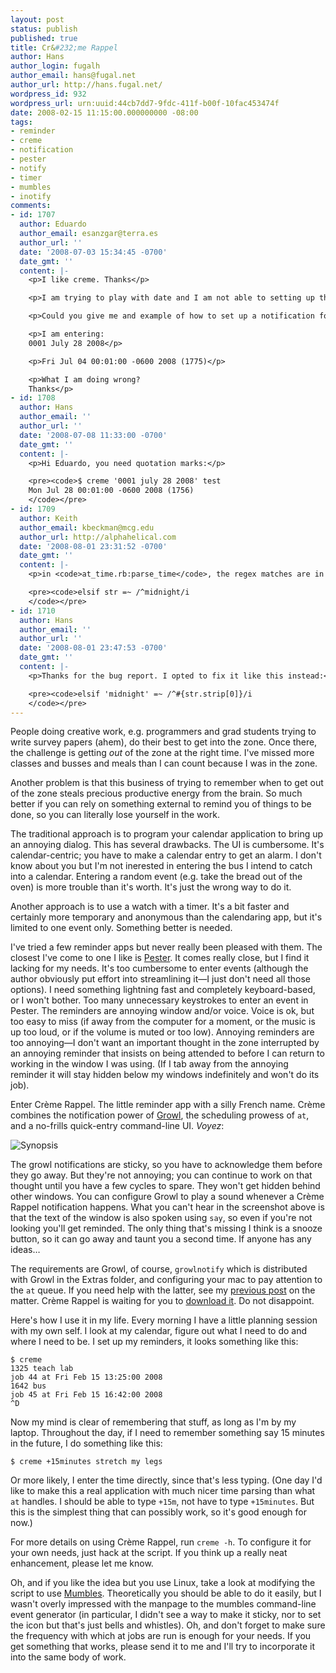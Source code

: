 ```yaml
---
layout: post
status: publish
published: true
title: Cr&#232;me Rappel
author: Hans
author_login: fugalh
author_email: hans@fugal.net
author_url: http://hans.fugal.net/
wordpress_id: 932
wordpress_url: urn:uuid:44cb7dd7-9fdc-411f-b00f-10fac453474f
date: 2008-02-15 11:15:00.000000000 -08:00
tags:
- reminder
- creme
- notification
- pester
- notify
- timer
- mumbles
- inotify
comments:
- id: 1707
  author: Eduardo
  author_email: esanzgar@terra.es
  author_url: ''
  date: '2008-07-03 15:34:45 -0700'
  date_gmt: ''
  content: |-
    <p>I like creme. Thanks</p>

    <p>I am trying to play with date and I am not able to setting up the notification.</p>

    <p>Could you give me and example of how to set up a notification for July 28th 2008 starting at 00:01?</p>

    <p>I am entering:
    0001 July 28 2008</p>

    <p>Fri Jul 04 00:01:00 -0600 2008 (1775)</p>

    <p>What I am doing wrong?
    Thanks</p>
- id: 1708
  author: Hans
  author_email: ''
  author_url: ''
  date: '2008-07-08 11:33:00 -0700'
  date_gmt: ''
  content: |-
    <p>Hi Eduardo, you need quotation marks:</p>

    <pre><code>$ creme '0001 july 28 2008' test
    Mon Jul 28 00:01:00 -0600 2008 (1756)
    </code></pre>
- id: 1709
  author: Keith
  author_email: kbeckman@mcg.edu
  author_url: http://alphahelical.com
  date: '2008-08-01 23:31:52 -0700'
  date_gmt: ''
  content: |-
    <p>in <code>at_time.rb:parse_time</code>, the regex matches are in the wrong order, resulting in being unable to match timespecs such as "noon tomorrow". Altered as per below, it works like a charm. Thanks for the great util! I use it daily…</p>

    <pre><code>elsif str =~ /^midnight/i
    </code></pre>
- id: 1710
  author: Hans
  author_email: ''
  author_url: ''
  date: '2008-08-01 23:47:53 -0700'
  date_gmt: ''
  content: |-
    <p>Thanks for the bug report. I opted to fix it like this instead:</p>

    <pre><code>elsif 'midnight' =~ /^#{str.strip[0]}/i
    </code></pre>
---
```

<p>People doing creative work, e.g. programmers and grad students trying to write survey papers (ahem), do their best to get into the zone. Once there, the challenge is getting <em>out</em> of the zone at the right time. I've missed more classes and busses and meals than I can count because I was in the zone.</p>

<p>Another problem is that this business of trying to remember when to get out of the zone steals precious productive energy from the brain. So much better if you can rely on something external to remind you of things to be done, so you can literally lose yourself in the work.</p>

<p>The traditional approach is to program your calendar application to bring up an annoying dialog. This has several drawbacks. The UI is cumbersome. It's calendar-centric; you have to make a calendar entry to get an alarm. I don't know about you but I'm not inerested in entering the bus I intend to catch into a calendar. Entering a random event (e.g. take the bread out of the oven) is more trouble than it's worth. It's just the wrong way to do it.</p>

<p>Another approach is to use a watch with a timer. It's a bit faster and certainly more temporary and anonymous than the calendaring app, but it's limited to one event only. Something better is needed.</p>

<p>I've tried a few reminder apps but never really been pleased with them. The closest I've come to one I like is <a href="http://web.sabi.net/nriley/software/#pester">Pester</a>. It comes really close, but I find it lacking for my needs. It's too cumbersome to enter events (although the author obviously put effort into streamlining it—I just don't need all those options). I need something lightning fast and completely keyboard-based, or I won't bother. Too many unnecessary keystrokes to enter an event in Pester. The reminders are annoying window and/or voice. Voice is ok, but too easy to miss (if away from the computer for a moment, or the music is up too loud, or if the volume is muted or too low). Annoying reminders are too annoying—I don't want an important thought in the zone interrupted by an annoying reminder that insists on being attended to before I can return to working in the window I was using. (If I tab away from the annoying reminder it will stay hidden below my windows indefinitely and won't do its job).</p>

<p>Enter Crème Rappel. The little reminder app with a silly French name. Crème combines the notification power of <a href="http://growl.info/">Growl</a>, the scheduling prowess of <code>at</code>, and a no-frills quick-entry command-line UI. <em>Voyez</em>:</p>

<p><img src="/src/creme/synopsis.png" alt="Synopsis"/></p>

<p>The growl notifications are sticky, so you have to acknowledge them before they go away. But they're not annoying; you can continue to work on that thought until you have a few cycles to spare. They won't get hidden behind other windows. You can configure Growl to play a sound whenever a Crème Rappel notification happens. What you can't hear in the screenshot above is that the text of the window is also spoken using <code>say</code>, so even if you're not looking you'll get reminded. The only thing that's missing I think is a snooze button, so it can go away and taunt you a second time. If anyone has any ideas…</p>

<p>The requirements are Growl, of course, <code>growlnotify</code> which is distributed with Growl in the Extras folder, and configuring your mac to pay attention to the <code>at</code> queue. If you need help with the latter, see my <a href="http://hans.fugal.net/blog/2008/02/13/atd-on-a-mac.html">previous post</a> on the matter. Crème Rappel is waiting for you to <a href="http://hans.fugal.net/src/creme/">download it</a>. Do not disappoint.</p>

<p>Here's how I use it in my life. Every morning I have a little planning session with my own self. I look at my calendar, figure out what I need to do and where I need to be. I set up my reminders, it looks something like this:</p>

<pre><code>$ creme
1325 teach lab
job 44 at Fri Feb 15 13:25:00 2008
1642 bus
job 45 at Fri Feb 15 16:42:00 2008
^D
</code></pre>

<p>Now my mind is clear of remembering that stuff, as long as I'm by my laptop. Throughout the day, if I need to remember something say 15 minutes in the future, I do something like this:</p>

<pre><code>$ creme +15minutes stretch my legs
</code></pre>

<p>Or more likely, I enter the time directly, since that's less typing. (One day I'd like to make this a real application with much nicer time parsing than what <code>at</code> handles. I should be able to type <code>+15m</code>, not have to type <code>+15minutes</code>. But this is the simplest thing that can possibly work, so it's good enough for now.)</p>

<p>For more details on using Crème Rappel, run <code>creme -h</code>. To configure it for your own needs, just hack at the script. If you think up a really neat enhancement, please let me know.</p>

<p>Oh, and if you like the idea but you use Linux, take a look at modifying the script to use <a href="http://www.mumbles-project.org/">Mumbles</a>. Theoretically you should be able to do it easily, but I wasn't overly impressed with the manpage to the mumbles command-line event generator (in particular, I didn't see a way to make it sticky, nor to set the icon but that's just bells and whistles). Oh, and don't forget to make sure the frequency with which at jobs are run is enough for your needs. If you get something that works, please send it to me and I'll try to incorporate it into the same body of work.</p>
